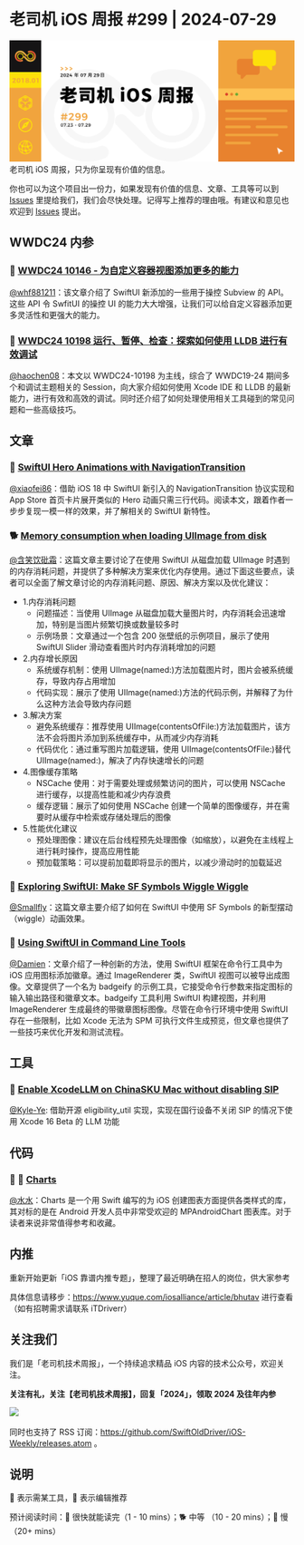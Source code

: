 # 老司机 iOS 周报 #299 | 2024-07-29

![ios-weekly](https://github.com/SwiftOldDriver/iOS-Weekly/blob/master/assets/weekly-header/299.jpg?raw=true)
老司机 iOS 周报，只为你呈现有价值的信息。

你也可以为这个项目出一份力，如果发现有价值的信息、文章、工具等可以到 [Issues](https://github.com/SwiftOldDriver/iOS-Weekly/issues) 里提给我们，我们会尽快处理。记得写上推荐的理由哦。有建议和意见也欢迎到 [Issues](https://github.com/SwiftOldDriver/iOS-Weekly/issues) 提出。

## WWDC24 内参

### 🌟 [WWDC24 10146 - 为自定义容器视图添加更多的能力](https://xiaozhuanlan.com/topic/9032587461)

[@whf881211](https://github.com/whf881211)：该文章介绍了 SwiftUI 新添加的一些用于操控 Subview 的 API。这些 API 令 SwfitUI 的操控 UI 的能力大大增强，让我们可以给自定义容器添加更多灵活性和更强大的能力。

### 🌟 [WWDC24 10198 运行、暂停、检查：探索如何使用 LLDB 进行有效调试](https://xiaozhuanlan.com/topic/0854921673)

[@haochen08](https://github.com/haochen08)：本文以 WWDC24-10198 为主线，综合了 WWDC19-24 期间多个和调试主题相关的 Session，向大家介绍如何使用 Xcode IDE 和 LLDB 的最新能力，进行有效和高效的调试。同时还介绍了如何处理使用相关工具碰到的常见问题和一些高级技巧。

## 文章

### 🐎 [SwiftUI Hero Animations with NavigationTransition](https://peterfriese.dev/blog/2024/hero-animation/)

[@xiaofei86](https://github.com/xiaofei86)：借助 iOS 18 中 SwiftUI 新引入的 NavigationTransition 协议实现和 App Store 首页卡片展开类似的 Hero 动画只需三行代码。阅读本文，跟着作者一步步复现一模一样的效果，并了解相关的 SwiftUI 新特性。

### 🐕 [Memory consumption when loading UIImage from disk](https://www.avanderlee.com/swiftui/memory-consumption-loading-uiimage-from-disk/)

[@含笑饮砒霜](https://weibo.com/chinafishnews/)：这篇文章主要讨论了在使用 SwiftUI 从磁盘加载 UIImage 时遇到的内存消耗问题，并提供了多种解决方案来优化内存使用。通过下面这些要点，读者可以全面了解文章讨论的内存消耗问题、原因、解决方案以及优化建议：
- 1.内存消耗问题
	- 问题描述：当使用 UIImage 从磁盘加载大量图片时，内存消耗会迅速增加，特别是当图片频繁切换或数量较多时
	- 示例场景：文章通过一个包含 200 张壁纸的示例项目，展示了使用 SwiftUI Slider 滑动查看图片时内存消耗增加的问题
- 2.内存增长原因
	- 系统缓存机制：使用 UIImage(named:)方法加载图片时，图片会被系统缓存，导致内存占用增加
	- 代码实现：展示了使用 UIImage(named:)方法的代码示例，并解释了为什么这种方法会导致内存问题
- 3.解决方案
	- 避免系统缓存：推荐使用 UIImage(contentsOfFile:)方法加载图片，该方法不会将图片添加到系统缓存中，从而减少内存消耗
	- 代码优化：通过重写图片加载逻辑，使用 UIImage(contentsOfFile:)替代 UIImage(named:)，解决了内存快速增长的问题
- 4.图像缓存策略
	- NSCache 使用：对于需要处理或频繁访问的图片，可以使用 NSCache 进行缓存，以提高性能和减少内存浪费
	- 缓存逻辑：展示了如何使用 NSCache 创建一个简单的图像缓存，并在需要时从缓存中检索或存储处理后的图像
- 5.性能优化建议
	- 预处理图像：建议在后台线程预先处理图像（如缩放），以避免在主线程上进行耗时操作，提高应用性能
	- 预加载策略：可以提前加载即将显示的图片，以减少滑动时的加载延迟

### 🐎 [Exploring SwiftUI: Make SF Symbols Wiggle Wiggle](https://www.rudrank.com/exploring-swiftui-make-sf-symbols-wiggle/)

[@Smallfly](https://github.com/iostalks)：这篇文章主要介绍了如何在 SwiftUI 中使用 SF Symbols 的新型摆动（wiggle）动画效果。

### 🐎 [Using SwiftUI in Command Line Tools](https://swifttoolkit.dev/posts/swiftui-meets-command-line)

[@Damien](https://github.com/ZengyiMa)：文章介绍了一种创新的方法，使用 SwiftUI 框架在命令行工具中为 iOS 应用图标添加徽章。通过 ImageRenderer 类，SwiftUI 视图可以被导出成图像。文章提供了一个名为 badgeify 的示例工具，它接受命令行参数来指定图标的输入输出路径和徽章文本。badgeify 工具利用 SwiftUI 构建视图，并利用 ImageRenderer 生成最终的带徽章图标图像。尽管在命令行环境中使用 SwiftUI 存在一些限制，比如 Xcode 无法为 SPM 可执行文件生成预览，但文章也提供了一些技巧来优化开发和测试流程。

## 工具

### 🐎 [Enable XcodeLLM on ChinaSKU Mac without disabling SIP](https://github.com/Kyle-Ye/XcodeLLMEligible)

[@Kyle-Ye](https://github.com/Kyle-Ye): 借助开源 eligibility_util 实现，实现在国行设备不关闭 SIP 的情况下使用 Xcode 16 Beta 的 LLM 功能

## 代码

### 🐎 🌟 [Charts](https://github.com/ChartsOrg/Charts)
[@水水](https://www.xuyanlan.com/categories/iOS/)：Charts 是一个用 Swift 编写的为 iOS 创建图表方面提供各类样式的库，其对标的是在 Android 开发人员中非常受欢迎的 MPAndroidChart 图表库。对于读者来说非常值得参考和收藏。

## 内推

重新开始更新「iOS 靠谱内推专题」，整理了最近明确在招人的岗位，供大家参考

具体信息请移步：https://www.yuque.com/iosalliance/article/bhutav 进行查看（如有招聘需求请联系 iTDriverr）

## 关注我们

我们是「老司机技术周报」，一个持续追求精品 iOS 内容的技术公众号，欢迎关注。

**关注有礼，关注【老司机技术周报】，回复「2024」，领取 2024 及往年内参**

![](https://github.com/SwiftOldDriver/iOS-Weekly/blob/master/assets/qrcode_for_wechat.jpg?raw=true)

同时也支持了 RSS 订阅：https://github.com/SwiftOldDriver/iOS-Weekly/releases.atom 。

## 说明

🚧 表示需某工具，🌟 表示编辑推荐

预计阅读时间：🐎 很快就能读完（1 - 10 mins）；🐕 中等 （10 - 20 mins）；🐢 慢（20+ mins）
